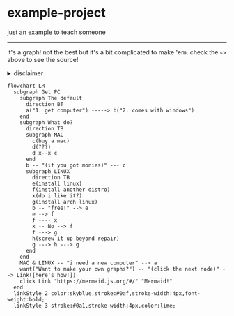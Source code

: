 # example-project
just an example to teach someone 

-----------

it's a graph! not the best but it's a bit complicated to make 'em. check the `<>` above to see the source!   
<details><summary>disclaimer</summary>i can't guarantee it'll render the same on your screen but the arrows should always point to what i coded them to point to</details>

```mermaid
flowchart LR
  subgraph Get PC
    subgraph The default
      direction BT
      a("1. get computer") -----> b("2. comes with windows")
    end
    subgraph What do?
      direction TB
      subgraph MAC
        c(buy a mac)
        d(???)
        d x--x c
      end
      b -- "(if you got monies)" --- c
      subgraph LINUX
        direction TB
        e(install linux)
        f(install another distro)
        x(do i like it?)
        g(install arch linux)
        b -- "free!" --> e
        e --> f
        f ---- x
        x -- No --> f
        f ---> g
        h(screw it up beyond repair)
        g ---> h ---> g
      end
    end
    MAC & LINUX -- "i need a new computer" --> a
    want("Want to make your own graphs?") -- "(click the next node)" --> Link([here's how!])
    click Link "https://mermaid.js.org/#/" "Mermaid!"
  end
  linkStyle 2 color:skyblue,stroke:#0af,stroke-width:4px,font-weight:bold;
  linkStyle 3 stroke:#0a1,stroke-width:4px,color:lime;
```
